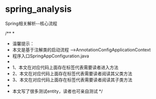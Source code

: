 # spring_analysis
Spring相关解析--核心流程




/**
 *
 * 温馨提示：
 * 本文是基于注解类的启动流程 -->AnnotationConfigApplicationContext
 * 程序入口SpringAppConfiguration.java
 *
 * 1、本文在对应代码上面存在<down/>标签代表需要读者进入方法
 * 2、本文在对应代码上面存在<parent/>标签代表需要读者阅读其父类方法
 * 3、本文在对应代码上面存在<child/>标签代表需要读者阅读其子类方法
 *
 * 本文写了很多测试entity，读者也可亲自测试
 */


